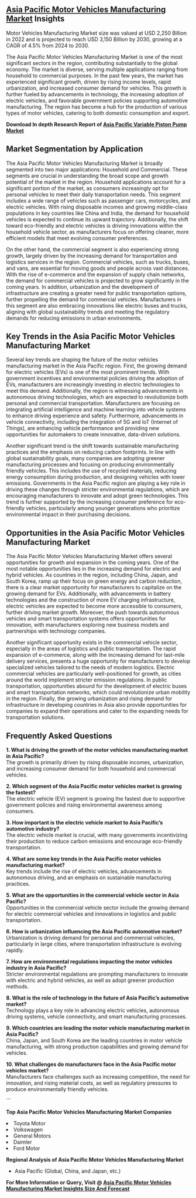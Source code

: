 <h2><a href="https://www.verifiedmarketreports.com/download-sample/?rid=496897&amp;utm_source=Github-Feb&amp;utm_medium=225" target="_blank">Asia Pacific Motor Vehicles Manufacturing Market</a> Insights</h2><p>Motor Vehicles Manufacturing Market size was valued at USD 2,250 Billion in 2022 and is projected to reach USD 3,150 Billion by 2030, growing at a CAGR of 4.5% from 2024 to 2030.</p><p><p>The Asia Pacific Motor Vehicles Manufacturing Market is one of the most significant sectors in the region, contributing substantially to the global economy. The market is diverse, serving multiple applications ranging from household to commercial purposes. In the past few years, the market has experienced significant growth, driven by rising income levels, rapid urbanization, and increased consumer demand for vehicles. This growth is further fueled by advancements in technology, the increasing adoption of electric vehicles, and favorable government policies supporting automotive manufacturing. The region has become a hub for the production of various types of motor vehicles, catering to both domestic consumption and export. </p> <p><strong><p><strong>Download In depth Research Report of <a href="https://www.verifiedmarketreports.com/download-sample/?rid=236118&amp;utm_source=Pulse-Dec&amp;utm_medium=225" target="_blank">Asia Pacific Variable Piston Pump Market</a></strong></p></strong></p> <h2>Market Segmentation by Application</h2> <p>The Asia Pacific Motor Vehicles Manufacturing Market is broadly segmented into two major applications: Household and Commercial. These segments are crucial in understanding the broad scope and growth potential of the market in the region. Household applications account for a significant portion of the market, as consumers increasingly opt for personal vehicles to meet their daily transportation needs. This segment includes a wide range of vehicles such as passenger cars, motorcycles, and electric vehicles. With rising disposable incomes and growing middle-class populations in key countries like China and India, the demand for household vehicles is expected to continue its upward trajectory. Additionally, the shift toward eco-friendly and electric vehicles is driving innovations within the household vehicle sector, as manufacturers focus on offering cleaner, more efficient models that meet evolving consumer preferences.</p> <p>On the other hand, the commercial segment is also experiencing strong growth, largely driven by the increasing demand for transportation and logistics services in the region. Commercial vehicles, such as trucks, buses, and vans, are essential for moving goods and people across vast distances. With the rise of e-commerce and the expansion of supply chain networks, the demand for commercial vehicles is projected to grow significantly in the coming years. In addition, urbanization and the development of infrastructure are creating a greater need for public transportation options, further propelling the demand for commercial vehicles. Manufacturers in this segment are also embracing innovations like electric buses and trucks, aligning with global sustainability trends and meeting the regulatory demands for reducing emissions in urban environments.</p> <h2>Key Trends in the Asia Pacific Motor Vehicles Manufacturing Market</h2> <p>Several key trends are shaping the future of the motor vehicles manufacturing market in the Asia Pacific region. First, the growing demand for electric vehicles (EVs) is one of the most prominent trends. With government incentives and environmental policies driving the adoption of EVs, manufacturers are increasingly investing in electric technologies to meet this demand. Additionally, the region is witnessing advancements in autonomous driving technologies, which are expected to revolutionize both personal and commercial transportation. Manufacturers are focusing on integrating artificial intelligence and machine learning into vehicle systems to enhance driving experience and safety. Furthermore, advancements in vehicle connectivity, including the integration of 5G and IoT (Internet of Things), are enhancing vehicle performance and providing new opportunities for automakers to create innovative, data-driven solutions.</p> <p>Another significant trend is the shift towards sustainable manufacturing practices and the emphasis on reducing carbon footprints. In line with global sustainability goals, many companies are adopting greener manufacturing processes and focusing on producing environmentally friendly vehicles. This includes the use of recycled materials, reducing energy consumption during production, and designing vehicles with lower emissions. Governments in the Asia Pacific region are playing a key role in driving these changes through stricter environmental regulations, which are encouraging manufacturers to innovate and adopt green technologies. This trend is further supported by the increasing consumer preference for eco-friendly vehicles, particularly among younger generations who prioritize environmental impact in their purchasing decisions.</p> <h2>Opportunities in the Asia Pacific Motor Vehicles Manufacturing Market</h2> <p>The Asia Pacific Motor Vehicles Manufacturing Market offers several opportunities for growth and expansion in the coming years. One of the most notable opportunities lies in the increasing demand for electric and hybrid vehicles. As countries in the region, including China, Japan, and South Korea, ramp up their focus on green energy and carbon reduction, there is a clear market opportunity for manufacturers to capitalize on the growing demand for EVs. Additionally, with advancements in battery technologies and the construction of more EV charging infrastructure, electric vehicles are expected to become more accessible to consumers, further driving market growth. Moreover, the push towards autonomous vehicles and smart transportation systems offers opportunities for innovation, with manufacturers exploring new business models and partnerships with technology companies.</p> <p>Another significant opportunity exists in the commercial vehicle sector, especially in the areas of logistics and public transportation. The rapid expansion of e-commerce, along with the increasing demand for last-mile delivery services, presents a huge opportunity for manufacturers to develop specialized vehicles tailored to the needs of modern logistics. Electric commercial vehicles are particularly well-positioned for growth, as cities around the world implement stricter emission regulations. In public transportation, opportunities abound for the development of electric buses and smart transportation networks, which could revolutionize urban mobility in the region. Finally, the growing urbanization and rising demand for infrastructure in developing countries in Asia also provide opportunities for companies to expand their operations and cater to the expanding needs for transportation solutions.</p> <h2>Frequently Asked Questions</h2> <p><strong>1. What is driving the growth of the motor vehicles manufacturing market in Asia Pacific?</strong><br>The growth is primarily driven by rising disposable incomes, urbanization, and increasing consumer demand for both household and commercial vehicles.</p> <p><strong>2. Which segment of the Asia Pacific motor vehicles market is growing the fastest?</strong><br>The electric vehicle (EV) segment is growing the fastest due to supportive government policies and rising environmental awareness among consumers.</p> <p><strong>3. How important is the electric vehicle market to Asia Pacific’s automotive industry?</strong><br>The electric vehicle market is crucial, with many governments incentivizing their production to reduce carbon emissions and encourage eco-friendly transportation.</p> <p><strong>4. What are some key trends in the Asia Pacific motor vehicles manufacturing market?</strong><br>Key trends include the rise of electric vehicles, advancements in autonomous driving, and an emphasis on sustainable manufacturing practices.</p> <p><strong>5. What are the opportunities in the commercial vehicle sector in Asia Pacific?</strong><br>Opportunities in the commercial vehicle sector include the growing demand for electric commercial vehicles and innovations in logistics and public transportation.</p> <p><strong>6. How is urbanization influencing the Asia Pacific automotive market?</strong><br>Urbanization is driving demand for personal and commercial vehicles, particularly in large cities, where transportation infrastructure is evolving rapidly.</p> <p><strong>7. How are environmental regulations impacting the motor vehicles industry in Asia Pacific?</strong><br>Stricter environmental regulations are prompting manufacturers to innovate with electric and hybrid vehicles, as well as adopt greener production methods.</p> <p><strong>8. What is the role of technology in the future of Asia Pacific’s automotive market?</strong><br>Technology plays a key role in advancing electric vehicles, autonomous driving systems, vehicle connectivity, and smart manufacturing processes.</p> <p><strong>9. Which countries are leading the motor vehicle manufacturing market in Asia Pacific?</strong><br>China, Japan, and South Korea are the leading countries in motor vehicle manufacturing, with strong production capabilities and growing demand for vehicles.</p> <p><strong>10. What challenges do manufacturers face in the Asia Pacific motor vehicles market?</strong><br>Manufacturers face challenges such as increasing competition, the need for innovation, and rising material costs, as well as regulatory pressures to produce environmentally friendly vehicles.</p> ```</p><p><strong>Top Asia Pacific Motor Vehicles Manufacturing Market Companies</strong></p><div data-test-id=""><p><li>Toyota Motor</li><li> Volkswagen</li><li> General Motors</li><li> Daimler</li><li> Ford Motor</li></p><div><strong>Regional Analysis of&nbsp;Asia Pacific Motor Vehicles Manufacturing Market</strong></div><ul><li dir="ltr"><p dir="ltr">Asia Pacific (Global, China, and Japan, etc.)</p></li></ul><p><strong>For More Information or Query, Visit @&nbsp;</strong><strong><a href="https://www.verifiedmarketreports.com/product/motor-vehicles-manufacturing-market-szie-and-forecast/?utm_source=Github-Feb&amp;utm_medium=225" target="_blank">Asia Pacific Motor Vehicles Manufacturing Market Insights Size And Forecast</a></strong></p></div><h2>&nbsp;</h2><div data-test-id="">&nbsp;</div>
